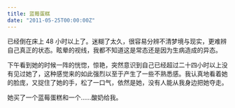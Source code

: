 ```yaml
---
title: 蓝莓蛋糕
date: "2011-05-25T00:00:00Z"
---
```


已经倒在床上 48 小时以上了。迷糊了太久，很容易分辨不清梦境与现实，更难辨自己真正的状态。眩晕的视线，我都不知道这是常态还是因为生病造成的异态。

下午看到她的时候一阵的恍惚，惊艳，突然意识到自己已经超过二十四小时以上没有见过她了，这种感觉来的如此强烈以至于产生了一些不熟悉感。我认真地看着她的脸庞，又捉住了她的手，松了一口气，依然是她，没有人能从我身边把她夺走。

她买了一个蓝莓蛋糕和一个……酸奶给我。
